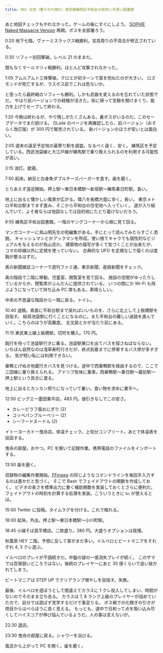 ```yaml
---
title: 902 日目（曇りのち晴れ）東京都練馬区平和台の若年に手厚い図書館
---
```


あと地図チェックもやれなかった。ゲームの後にすぐにしよう。
[SOPHIE Naked Massacre Version][dtp22b] 再開。ボスを全部屠ろう。

0:20 地下七階。ヴァーミスラックス戦勝利。宝具周りの不具合が修正されている。

0:30 ソフィー初回撃破。レベル 21 のままだ。

間もなくマールマリィ戦勝利。ほとんど攻撃されなかった。

1:05 アムルアムト三体撃破。クロエが初ターンで首を刎ねたのが大きい。
ロズモンドが死亡するが、ラスボス前でこれは危ないか。

と思ったら最終戦のソフィーも勝利。しかも武器を変えるのを忘れていた状態でだ。
やはり前バージョンでの経験が活きた。街に帰って宝箱を開けまくり、能力を上げてセーブして終わる。

1:20 今晩は終わるが、やり残しがたくさんある。裏ボスがいるのだ。このセーブデータでまだ続ける。
DLsite のページを再確認したら、前バージョン（おそらく改訂版）が 300 円で販売されている。
新バージョンのほうが安いとは面白い。

2:05 週末の遠足予定地の最寄り駅を調査。なるべく遠く、安く。
練馬区を予定している。西武池袋線と大江戸線が練馬駅で乗り換えられるのを利用する可能性が高い。

3:15 消灯。就寝。

7:50 起床。納豆と白身魚ダブルチーズバーガーを食す。歯を磨く。

とりあえず遠足開始。押上駅～東日本橋駅～新宿駅～練馬春日町駅。長い。

地上に出ると懐かしい風景が広がる。環八を板橋方面に歩く。長い。
東京メトロ平和台駅までまず進み、そこから平和台の住宅地へ入っていく。
道が入り組んでいて、よそ者ならば地図なしでは目的地にたどり着けないだろう。

9:55 練馬区平和台図書館。一階のヤングコーナーから順に見て回る。

マンガコーナーに鳥山明先生の短編集がある。手にとって読んでみたらすごく洒脱。
キャッシュマンとかアックマンを所収。使い捨てキャラでも個性的なビジュアルを与えるのが鳥山流か。
建築物の描写が多くて気づくことが出来たが、コマの枠線以外に定規を使っていない。
古典的な UFO を定規なしで描くのは度胸が要るはずだ。

奥の新聞雑誌コーナーで週刊ファミ通、東京新聞、産経新聞をチェック。

奥の階段で二階に移動。児童室、閲覧室を見て回る。
施設の空間がゆったりしているからか、閲覧席がふんだんに提供されている。
いつの間にか Wi-Fi も飛ぶようになっていて持ち込み PC 席もある。素晴らしい。

中央の不思議な階段から一階に戻る。トイレ。

10:40 退館。素直に平和台駅まで戻ればいいものを、さらに北上して上板橋駅を目指す。
結局池袋駅に行くことになるのに。また平和台の難しい迷路を進んでいく。こちらのほうが高難度。
五叉路とかが当たり前にある。

11:15 東武東上線上板橋駅。切符を購入。170 円。

鈍行を待って池袋駅行きに乗る。池袋駅東口を出てバスを探さねばならない。
いちばん自然なのは浅草寿町行きだが、終点到着までに停車するバス停が多すぎる。
気が短い私には利用できない。

巣鴨とげぬき地蔵行きバスを見つける。途中で西巣鴨駅を経由するので、ここで三田線に乗り換えられる。
アドリブ気味に乗車。西巣鴨駅～春日駅～蔵前駅～押上駅という具合に渡る。

地上に出るとカンカン照りになっていて暑い。食い物を求めに業平へ。

12:50 ビッグエー墨田業平店。483 円。値引きなしでこの安さ。

* カレーピラフ風おにぎり (2)
* コッペパンブルーベリー (2)
* シーフードヌードル (2)

イトーヨーカドー曳舟店。体温チェック。上旬分コンプリート。あとで体温表を投函する。

曳舟の部屋。おやつ。PC を開いて記録作業。携帯電話のファイルをインポートする。

13:50 歯を磨く。

収録物の編集作業開始。[FFmpeg] の同じようなコマンドラインを毎回手入力するのは愚かだと気づく。
そこで Bash でフェイドアウトの関数を作成しておく。
ビデオの長さを標準出力に書く補助関数を実装しておくとさらに便利だ。
フェイドアウトの時刻を計算する処理を実装。こういうときに `bc` が使えるとは。

15:00 Twitter に投稿。タイムラグを付ける。これで眠れる。

18:00 起床。外出。押上駅～東日本橋駅～小川町駅。

18:45 小諸そば昌平橋店。二枚盛り。380 円。大盛りオプションは我慢。

秋葉原 HEY 二階。予想に反して客がまだ多い。イルベロとビートマニアをそれぞれ 4, 3 クレ遊ぶ。

イルベロのプレイが不調続きだ。中盤の謎の一億消失プレイが続く。
このザマでは百億狙いどころではない。後続のプレイヤーにあと 30 億くらいで追い抜かれてしまう。

ビートマニアは STEP UP でクリアランプ増やしを目指す。失敗。

最後、イルベロを遊ぼうとして間違えてカラスに 1 クレ投入してしまい、時間がないのでそのまま立ち去る。
カラスは 7, 8 ランク上級のプレイヤーが詰めていたので、自分では遊ばず見学するだけで事足りる。
ボス戦での化稼ぎの引きが傍目からはべらぼうに良く見える。
もっとも、道中で日和って点を吸い込み尽くしてハイスコアが伸び悩んでいるようだ。人の事は言えないが。

22:30 退店。

23:30 曳舟の部屋に戻る。シャワーを浴びる。

風呂から上がって PC を開く。歯を磨く。

[dtp22b]: https://www.dlsite.com/maniax/work/=/product_id/RJ424807/
[FFmpeg]: <https://ffmpeg.org/ffmpeg.html>
